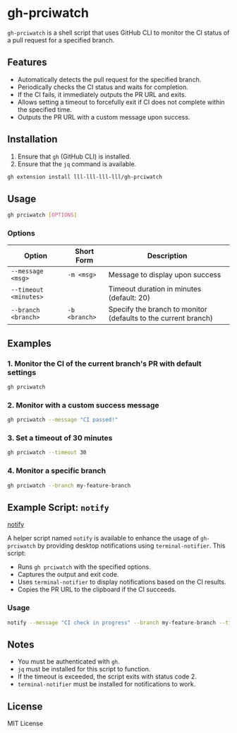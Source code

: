# gh-prciwatch

`gh-prciwatch` is a shell script that uses GitHub CLI to monitor the CI status of a pull request for a specified branch.

## Features

- Automatically detects the pull request for the specified branch.
- Periodically checks the CI status and waits for completion.
- If the CI fails, it immediately outputs the PR URL and exits.
- Allows setting a timeout to forcefully exit if CI does not complete within the specified time.
- Outputs the PR URL with a custom message upon success.

## Installation

1. Ensure that `gh` (GitHub CLI) is installed.
2. Ensure that the `jq` command is available.

```sh
gh extension install lll-lll-lll-lll/gh-prciwatch
```

## Usage

```sh
gh prciwatch [OPTIONS]
```

### Options

| Option                 | Short Form     | Description                              |
| ---------------------- | ------------- | ---------------------------------------- |
| `--message <msg>`     | `-m <msg>`    | Message to display upon success         |
| `--timeout <minutes>` |               | Timeout duration in minutes (default: 20) |
| `--branch <branch>`   | `-b <branch>` | Specify the branch to monitor (defaults to the current branch) |

## Examples

### 1. Monitor the CI of the current branch's PR with default settings

```sh
gh prciwatch
```

### 2. Monitor with a custom success message

```sh
gh prciwatch --message "CI passed!"
```

### 3. Set a timeout of 30 minutes

```sh
gh prciwatch --timeout 30
```

### 4. Monitor a specific branch

```sh
gh prciwatch --branch my-feature-branch
```

## Example Script: `notify`
[notify](example/notify)

A helper script named `notify` is available to enhance the usage of `gh-prciwatch` by providing desktop notifications using `terminal-notifier`. This script:

- Runs `gh prciwatch` with the specified options.
- Captures the output and exit code.
- Uses `terminal-notifier` to display notifications based on the CI results.
- Copies the PR URL to the clipboard if the CI succeeds.

### Usage

```sh
notify --message "CI check in progress" --branch my-feature-branch --timeout 30
```

## Notes

- You must be authenticated with `gh`.
- `jq` must be installed for this script to function.
- If the timeout is exceeded, the script exits with status code 2.
- `terminal-notifier` must be installed for notifications to work.

## License

MIT License


